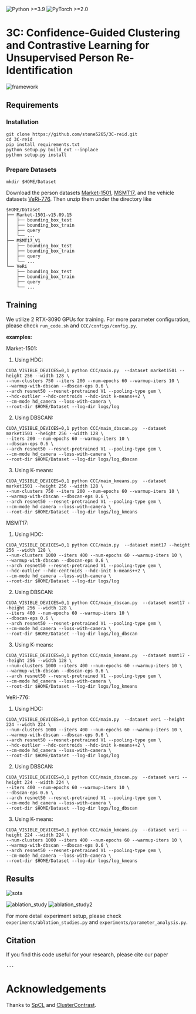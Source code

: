 ![Python >=3.9](https://img.shields.io/badge/Python->=3.9-blue.svg)
![PyTorch >=2.0](https://img.shields.io/badge/PyTorch->=2.0-yellow.svg)
# 3C: Confidence-Guided Clustering and Contrastive Learning for Unsupervised Person Re-Identification

![framework](figs/framework.png)

## Requirements

### Installation

```shell
git clone https://github.com/stone5265/3C-reid.git
cd 3C-reid
pip install requirements.txt
python setup.py build_ext --inplace
python setup.py install
```

### Prepare Datasets

```shell
mkdir $HOME/Dataset
```
Download the person datasets [Market-1501](https://drive.google.com/file/d/0B8-rUzbwVRk0c054eEozWG9COHM/view), [MSMT17](https://arxiv.org/abs/1711.08565), and the vehicle datasets [VeRi-776](https://vehiclereid.github.io/VeRi/).
Then unzip them under the directory like
```shell
$HOME/Dataset
├── Market-1501-v15.09.15
│   ├── bounding_box_test
│   ├── bounding_box_train
│   ├── query
│   └── ...
├── MSMT17_V1
│   ├── bounding_box_test
│   ├── bounding_box_train
│   ├── query
│   └── ...
└── VeRi
    ├── bounding_box_test
    ├── bounding_box_train
    ├── query
    └── ...
```

## Training

We utilize 2 RTX-3090 GPUs for training. For more parameter configuration, please check `run_code.sh` and `CCC/configs/config.py`.

**examples:**

Market-1501:

1. Using HDC:
```shell
CUDA_VISIBLE_DEVICES=0,1 python CCC/main.py  --dataset market1501 --height 256 --width 128 \
--num-clusters 750 --iters 200 --num-epochs 60 --warmup-iters 10 \
--warmup-with-dbscan --dbscan-eps 0.6 \
--arch resnet50 --resnet-pretrained V1 --pooling-type gem \
--hdc-outlier --hdc-centroids --hdc-init k-means++2 \
--cm-mode hd_camera --loss-with-camera \
--root-dir $HOME/Dataset --log-dir logs/log
```

2. Using DBSCAN:
```shell
CUDA_VISIBLE_DEVICES=0,1 python CCC/main_dbscan.py  --dataset market1501 --height 256 --width 128 \
--iters 200 --num-epochs 60 --warmup-iters 10 \
--dbscan-eps 0.6 \
--arch resnet50 --resnet-pretrained V1 --pooling-type gem \
--cm-mode hd_camera --loss-with-camera \
--root-dir $HOME/Dataset --log-dir logs/log_dbscan
```

3. Using K-means:
```shell
CUDA_VISIBLE_DEVICES=0,1 python CCC/main_kmeans.py  --dataset market1501 --height 256 --width 128 \
--num-clusters 750 --iters 200 --num-epochs 60 --warmup-iters 10 \
--warmup-with-dbscan --dbscan-eps 0.6 \
--arch resnet50 --resnet-pretrained V1 --pooling-type gem \
--cm-mode hd_camera --loss-with-camera \
--root-dir $HOME/Dataset --log-dir logs/log_kmeans
```

MSMT17:

1. Using HDC:
```shell
CUDA_VISIBLE_DEVICES=0,1 python CCC/main.py  --dataset msmt17 --height 256 --width 128 \
--num-clusters 1000 --iters 400 --num-epochs 60 --warmup-iters 10 \
--warmup-with-dbscan --dbscan-eps 0.6 \
--arch resnet50 --resnet-pretrained V1 --pooling-type gem \
--hdc-outlier --hdc-centroids --hdc-init k-means++2 \
--cm-mode hd_camera --loss-with-camera \
--root-dir $HOME/Dataset --log-dir logs/log
```

2. Using DBSCAN:
```shell
CUDA_VISIBLE_DEVICES=0,1 python CCC/main_dbscan.py  --dataset msmt17 --height 256 --width 128 \
--iters 400 --num-epochs 60 --warmup-iters 10 \
--dbscan-eps 0.6 \
--arch resnet50 --resnet-pretrained V1 --pooling-type gem \
--cm-mode hd_camera --loss-with-camera \
--root-dir $HOME/Dataset --log-dir logs/log_dbscan
```

3. Using K-means:
```shell
CUDA_VISIBLE_DEVICES=0,1 python CCC/main_kmeans.py  --dataset msmt17 --height 256 --width 128 \
--num-clusters 1000 --iters 400 --num-epochs 60 --warmup-iters 10 \
--warmup-with-dbscan --dbscan-eps 0.6 \
--arch resnet50 --resnet-pretrained V1 --pooling-type gem \
--cm-mode hd_camera --loss-with-camera \
--root-dir $HOME/Dataset --log-dir logs/log_kmeans
```

VeRi-776:

1. Using HDC:
```shell
CUDA_VISIBLE_DEVICES=0,1 python CCC/main.py  --dataset veri --height 224 --width 224 \
--num-clusters 1000 --iters 400 --num-epochs 60 --warmup-iters 10 \
--warmup-with-dbscan --dbscan-eps 0.6 \
--arch resnet50 --resnet-pretrained V1 --pooling-type gem \
--hdc-outlier --hdc-centroids --hdc-init k-means++2 \
--cm-mode hd_camera --loss-with-camera \
--root-dir $HOME/Dataset --log-dir logs/log
```

2. Using DBSCAN:
```shell
CUDA_VISIBLE_DEVICES=0,1 python CCC/main_dbscan.py  --dataset veri --height 224 --width 224 \
--iters 400 --num-epochs 60 --warmup-iters 10 \
--dbscan-eps 0.6 \
--arch resnet50 --resnet-pretrained V1 --pooling-type gem \
--cm-mode hd_camera --loss-with-camera \
--root-dir $HOME/Dataset --log-dir logs/log_dbscan
```

3. Using K-means:
```shell
CUDA_VISIBLE_DEVICES=0,1 python CCC/main_kmeans.py  --dataset veri --height 224 --width 224 \
--num-clusters 1000 --iters 400 --num-epochs 60 --warmup-iters 10 \
--warmup-with-dbscan --dbscan-eps 0.6 \
--arch resnet50 --resnet-pretrained V1 --pooling-type gem \
--cm-mode hd_camera --loss-with-camera \
--root-dir $HOME/Dataset --log-dir logs/log_kmeans
```

## Results

![sota](figs/sota.png)

![ablation_study](figs/ablation_studies.png)
![ablation_study2](figs/ablation_studies2.png)

For more detail experiment setup, please check `experiments/ablation_studies.py` and `experiments/parameter_analysis.py`.

## Citation

If you find this code useful for your research, please cite our paper
```
...
```

# Acknowledgements

Thanks to [SpCL](https://github.com/yxgeee/SpCL) and [ClusterContrast](https://github.com/alibaba/cluster-contrast-reid).